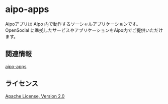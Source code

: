 aipo-apps
=========

Aipoアプリは Aipo 内で動作するソーシャルアプリケーションです。 OpenSocial に準拠したサービスやアプリケーションをAipo内でご提供いただけます。


関連情報
--------
[aipo-apps](https://code.google.com/p/aipo-apps/)

ライセンス
----------
[Apache License, Version 2.0](http://www.apache.org/licenses/LICENSE-2.0)
